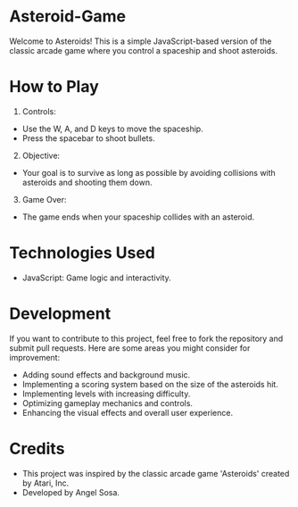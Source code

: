 ﻿# Asteroid-Game

Welcome to Asteroids! This is a simple JavaScript-based version of the classic arcade game where you control a spaceship and shoot asteroids.

# How to Play

1. Controls:
- Use the W, A, and D keys to move the spaceship.
- Press the spacebar to shoot bullets.
2. Objective:
- Your goal is to survive as long as possible by avoiding collisions with asteroids and shooting them down.
3. Game Over:
- The game ends when your spaceship collides with an asteroid.

# Technologies Used

- JavaScript: Game logic and interactivity.

# Development

If you want to contribute to this project, feel free to fork the repository and submit pull requests. Here are some areas you might consider for improvement:

- Adding sound effects and background music.
- Implementing a scoring system based on the size of the asteroids hit.
- Implementing levels with increasing difficulty.
- Optimizing gameplay mechanics and controls.
- Enhancing the visual effects and overall user experience.

# Credits

- This project was inspired by the classic arcade game 'Asteroids' created by Atari, Inc.
- Developed by Angel Sosa.

